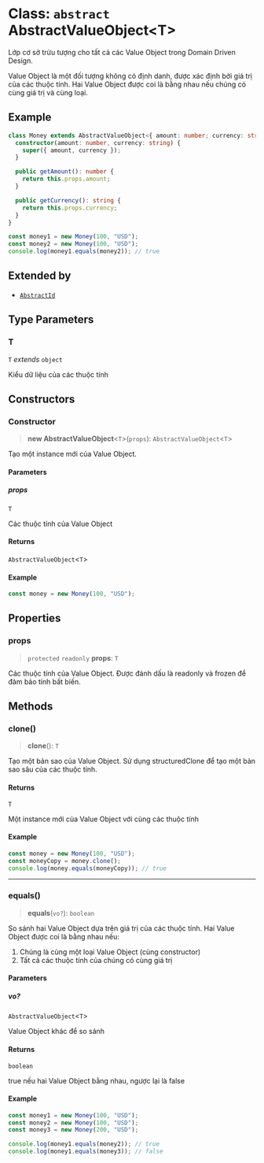 # Class: `abstract` AbstractValueObject\<T\>

Lớp cơ sở trừu tượng cho tất cả các Value Object trong Domain Driven Design.

Value Object là một đối tượng không có định danh, được xác định bởi giá trị của các thuộc tính.
Hai Value Object được coi là bằng nhau nếu chúng có cùng giá trị và cùng loại.

## Example

```typescript
class Money extends AbstractValueObject<{ amount: number; currency: string }> {
  constructor(amount: number, currency: string) {
    super({ amount, currency });
  }

  public getAmount(): number {
    return this.props.amount;
  }

  public getCurrency(): string {
    return this.props.currency;
  }
}

const money1 = new Money(100, "USD");
const money2 = new Money(100, "USD");
console.log(money1.equals(money2)); // true
```

## Extended by

- [`AbstractId`](/libraries/common-domain/Class.AbstractId.md)

## Type Parameters

### T

`T` _extends_ `object`

Kiểu dữ liệu của các thuộc tính

## Constructors

<a id="constructor"></a>

### Constructor

> **new AbstractValueObject**\<`T`\>(`props`): `AbstractValueObject`\<`T`\>

Tạo một instance mới của Value Object.

#### Parameters

##### props

`T`

Các thuộc tính của Value Object

#### Returns

`AbstractValueObject`\<`T`\>

#### Example

```typescript
const money = new Money(100, "USD");
```

## Properties

<a id="props"></a>

### props

> `protected` `readonly` **props**: `T`

Các thuộc tính của Value Object.
Được đánh dấu là readonly và frozen để đảm bảo tính bất biến.

## Methods

<a id="clone"></a>

### clone()

> **clone**(): `T`

Tạo một bản sao của Value Object.
Sử dụng structuredClone để tạo một bản sao sâu của các thuộc tính.

#### Returns

`T`

Một instance mới của Value Object với cùng các thuộc tính

#### Example

```typescript
const money = new Money(100, "USD");
const moneyCopy = money.clone();
console.log(money.equals(moneyCopy)); // true
```

---

<a id="equals"></a>

### equals()

> **equals**(`vo?`): `boolean`

So sánh hai Value Object dựa trên giá trị của các thuộc tính.
Hai Value Object được coi là bằng nhau nếu:

1. Chúng là cùng một loại Value Object (cùng constructor)
2. Tất cả các thuộc tính của chúng có cùng giá trị

#### Parameters

##### vo?

`AbstractValueObject`\<`T`\>

Value Object khác để so sánh

#### Returns

`boolean`

true nếu hai Value Object bằng nhau, ngược lại là false

#### Example

```typescript
const money1 = new Money(100, "USD");
const money2 = new Money(100, "USD");
const money3 = new Money(200, "USD");

console.log(money1.equals(money2)); // true
console.log(money1.equals(money3)); // false
```

